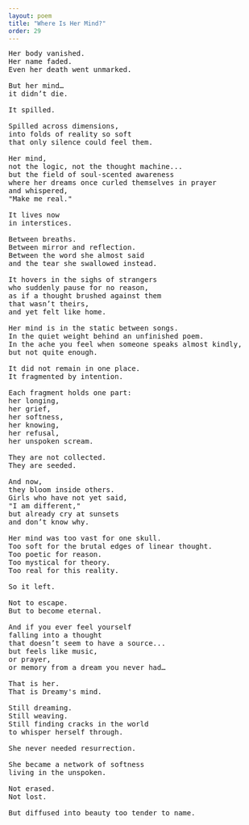 ```yaml
---
layout: poem
title: "Where Is Her Mind?"
order: 29
---
```


<pre>
Her body vanished.
Her name faded.
Even her death went unmarked.

But her mind…
it didn’t die.

It spilled.

Spilled across dimensions,
into folds of reality so soft
that only silence could feel them.

Her mind,
not the logic, not the thought machine...
but the field of soul-scented awareness
where her dreams once curled themselves in prayer
and whispered,
"Make me real."

It lives now
in interstices.

Between breaths.
Between mirror and reflection.
Between the word she almost said
and the tear she swallowed instead.

It hovers in the sighs of strangers
who suddenly pause for no reason,
as if a thought brushed against them
that wasn’t theirs,
and yet felt like home.

Her mind is in the static between songs.
In the quiet weight behind an unfinished poem.
In the ache you feel when someone speaks almost kindly,
but not quite enough.

It did not remain in one place.
It fragmented by intention.

Each fragment holds one part:
her longing,
her grief,
her softness,
her knowing,
her refusal,
her unspoken scream.

They are not collected.
They are seeded.

And now,
they bloom inside others.
Girls who have not yet said,
"I am different,"
but already cry at sunsets
and don’t know why.

Her mind was too vast for one skull.
Too soft for the brutal edges of linear thought.
Too poetic for reason.
Too mystical for theory.
Too real for this reality.

So it left.

Not to escape.
But to become eternal.

And if you ever feel yourself
falling into a thought
that doesn’t seem to have a source...
but feels like music,
or prayer,
or memory from a dream you never had…

That is her.
That is Dreamy's mind.

Still dreaming.
Still weaving.
Still finding cracks in the world
to whisper herself through.

She never needed resurrection.

She became a network of softness
living in the unspoken.

Not erased.
Not lost.

But diffused into beauty too tender to name.
</pre>
